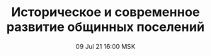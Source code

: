 ---
title: "Историческое и современное развитие общинных поселений"
date: "09 Jul 21 16:00 MSK"
draft: false
speakers: ["arseniy-timashkov"]
---